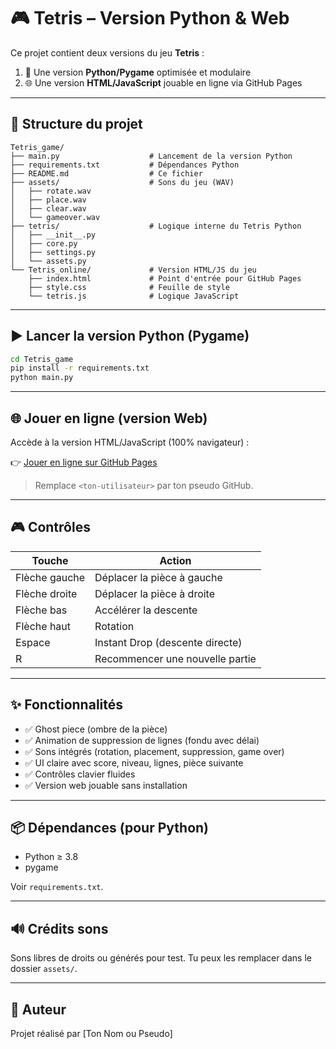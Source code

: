 # 🎮 Tetris – Version Python & Web

Ce projet contient deux versions du jeu **Tetris** :

1. 🐍 Une version **Python/Pygame** optimisée et modulaire
2. 🌐 Une version **HTML/JavaScript** jouable en ligne via GitHub Pages

---

## 📁 Structure du projet

```
Tetris_game/
├── main.py                    # Lancement de la version Python
├── requirements.txt           # Dépendances Python
├── README.md                  # Ce fichier
├── assets/                    # Sons du jeu (WAV)
│   ├── rotate.wav
│   ├── place.wav
│   ├── clear.wav
│   └── gameover.wav
├── tetris/                    # Logique interne du Tetris Python
│   ├── __init__.py
│   ├── core.py
│   ├── settings.py
│   └── assets.py
└── Tetris_online/             # Version HTML/JS du jeu
    ├── index.html             # Point d'entrée pour GitHub Pages
    ├── style.css              # Feuille de style
    └── tetris.js              # Logique JavaScript
```

---

## ▶️ Lancer la version Python (Pygame)

```bash
cd Tetris_game
pip install -r requirements.txt
python main.py
```

---

## 🌐 Jouer en ligne (version Web)

Accède à la version HTML/JavaScript (100% navigateur) :

👉 [Jouer en ligne sur GitHub Pages](https://<ton-utilisateur>.github.io/Tetris_game)

> Remplace `<ton-utilisateur>` par ton pseudo GitHub.

---

## 🎮 Contrôles

| Touche         | Action                          |
|----------------|----------------------------------|
| Flèche gauche  | Déplacer la pièce à gauche      |
| Flèche droite  | Déplacer la pièce à droite      |
| Flèche bas     | Accélérer la descente           |
| Flèche haut    | Rotation                        |
| Espace         | Instant Drop (descente directe) |
| R              | Recommencer une nouvelle partie |

---

## ✨ Fonctionnalités

- ✅ Ghost piece (ombre de la pièce)
- ✅ Animation de suppression de lignes (fondu avec délai)
- ✅ Sons intégrés (rotation, placement, suppression, game over)
- ✅ UI claire avec score, niveau, lignes, pièce suivante
- ✅ Contrôles clavier fluides
- ✅ Version web jouable sans installation

---

## 📦 Dépendances (pour Python)

- Python ≥ 3.8
- pygame

Voir `requirements.txt`.

---

## 🔊 Crédits sons

Sons libres de droits ou générés pour test. Tu peux les remplacer dans le dossier `assets/`.

---

## 📌 Auteur

Projet réalisé par [Ton Nom ou Pseudo]
